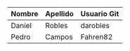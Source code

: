 | Nombre | Apellido | Usuario Git |
|--------|----------|-------------|
| Daniel |  Robles  |  darobles   |
| Pedro  | Campos | Fahren82 | 

